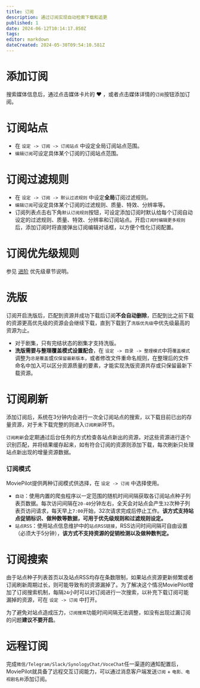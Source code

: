 ```yaml
---
title: 订阅
description: 通过订阅实现自动检索下载和追更
published: 1
date: 2024-06-12T10:14:17.850Z
tags: 
editor: markdown
dateCreated: 2024-05-30T09:54:10.581Z
---
```


# 添加订阅

搜索媒体信息后，通过点击媒体卡片的 :heart: ，或者点击媒体详情的`订阅`按钮添加订阅。

# 订阅站点
- 在 `设定 -> 订阅 -> 订阅站点` 中设定全局订阅站点范围。
- `编辑订阅`可设定具体某个订阅的订阅站点范围。

# 订阅过滤规则
- 在 `设定 -> 订阅 -> 默认过滤规则` 中设定**全局**订阅过滤规则。
- `编辑订阅`可设定具体某个订阅的过滤规则、质量、特效、分辨率等。
- 订阅列表点击右下角`默认订阅规则`按钮，可设定添加订阅时默认给每个订阅自动设定的过滤规则、质量、特效、分辨率和订阅站点。开启`订阅时编辑更多规则`后，添加订阅时将直接弹出订阅编辑对话框，以方便个性化订阅配置。

# 订阅优先级规则

参见 [进阶](/advanced) 优先级章节说明。

# 洗版
订阅开启洗版后，匹配到资源并成功下载后订阅**不会自动删除**，匹配到比之前下载的资源更高优先级的资源会会继续下载，直到下载到了`洗版优先级`中优先级最高的资源为止。
- 对于剧集，只有完结状态的剧集才支持洗版。
- **洗版需要与整理覆盖模式设置配合**，在 `设定 -> 目录 -> 整理模式`中将`覆盖模式`调整为`总是覆盖`或`仅保留最新版本`，或者修改文件重命名规则，在整理后的文件命名中加入可以区分资源质量的要素，才能实现洗版资源共存或只保留最新下载资源。

# 订阅刷新
添加订阅后，系统在3分钟内会进行一次全订阅站点的搜索，以下载目前已出的存量资源，对于未下载完整的则进入`订阅刷新`环节。

`订阅刷新`会定期通过后台任务的方式检查各站点新出的资源，对这些资源进行逐个识别匹配，并将结果缓存起来，如有符合订阅的资源则添加下载，每次刷新只处理站点新出现的增量资源数据。

### 订阅模式

MoviePilot提供两种订阅模式供选择，在 `设定 -> 订阅` 中选择使用。
- `自动`：使用内置的爬虫程序以一定范围的随机时间间隔获取各订阅站点种子列表页数据。每次访问间隔在`20-40`分钟左右，全天会对站点会产生`32`次种子列表页访问请求，每天早上`7:00`开始，32次请求完成后停止工作。**该方式支持站点促销标识、做种数等数据，可用于优先级规则和过滤规则设定。**
- `站点RSS`：使用站点信息维护中的`站点RSS链接`，RSS访问时间间隔可自由设置（必须大于5分钟），**该方式不支持资源的促销检测以及做种数判定。**

# 订阅搜索

由于站点种子列表首页以及站点RSS均存在条数限制，如果站点资源更新频繁或者订阅刷新周期过长，则可能导致有的资源漏掉了。为了解决这个情况MoviePilot增加了订阅搜索机制，每隔`24`小时可以对订阅进行一次搜索，以补充下载订阅可能漏掉的资源，可在 `设定 -> 订阅` 中打开。

为了避免对站点造成压力，`订阅搜索`功能时间间隔无法调整，如没有出现过漏订阅的问题**建议不要开启**。

# 远程订阅

完成`微信/Telegram/Slack/SynologyChat/VoceChat`任一渠道的通知配置后，MoviePilot就具备了远程交互订阅能力，可以通过消息客户端发送`订阅` + `电影、电视剧名称`添加订阅。
